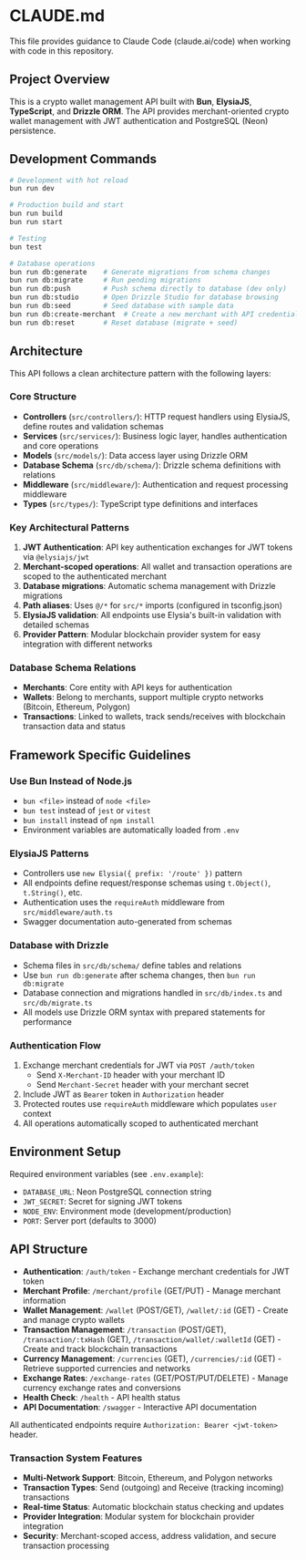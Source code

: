 # CLAUDE.md

This file provides guidance to Claude Code (claude.ai/code) when working with code in this repository.

## Project Overview

This is a crypto wallet management API built with **Bun**, **ElysiaJS**, **TypeScript**, and **Drizzle ORM**. The API provides merchant-oriented crypto wallet management with JWT authentication and PostgreSQL (Neon) persistence.

## Development Commands

```bash
# Development with hot reload
bun run dev

# Production build and start
bun run build
bun run start

# Testing
bun test

# Database operations
bun run db:generate    # Generate migrations from schema changes
bun run db:migrate     # Run pending migrations
bun run db:push        # Push schema directly to database (dev only)
bun run db:studio      # Open Drizzle Studio for database browsing
bun run db:seed        # Seed database with sample data
bun run db:create-merchant  # Create a new merchant with API credentials
bun run db:reset       # Reset database (migrate + seed)
```

## Architecture

This API follows a clean architecture pattern with the following layers:

### Core Structure
- **Controllers** (`src/controllers/`): HTTP request handlers using ElysiaJS, define routes and validation schemas
- **Services** (`src/services/`): Business logic layer, handles authentication and core operations
- **Models** (`src/models/`): Data access layer using Drizzle ORM
- **Database Schema** (`src/db/schema/`): Drizzle schema definitions with relations
- **Middleware** (`src/middleware/`): Authentication and request processing middleware
- **Types** (`src/types/`): TypeScript type definitions and interfaces

### Key Architectural Patterns

1. **JWT Authentication**: API key authentication exchanges for JWT tokens via `@elysiajs/jwt`
2. **Merchant-scoped operations**: All wallet and transaction operations are scoped to the authenticated merchant
3. **Database migrations**: Automatic schema management with Drizzle migrations
4. **Path aliases**: Uses `@/*` for `src/*` imports (configured in tsconfig.json)
5. **ElysiaJS validation**: All endpoints use Elysia's built-in validation with detailed schemas
6. **Provider Pattern**: Modular blockchain provider system for easy integration with different networks

### Database Schema Relations
- **Merchants**: Core entity with API keys for authentication
- **Wallets**: Belong to merchants, support multiple crypto networks (Bitcoin, Ethereum, Polygon)
- **Transactions**: Linked to wallets, track sends/receives with blockchain transaction data and status

## Framework Specific Guidelines

### Use Bun Instead of Node.js
- `bun <file>` instead of `node <file>`
- `bun test` instead of `jest` or `vitest`
- `bun install` instead of `npm install`
- Environment variables are automatically loaded from `.env`

### ElysiaJS Patterns
- Controllers use `new Elysia({ prefix: '/route' })` pattern
- All endpoints define request/response schemas using `t.Object()`, `t.String()`, etc.
- Authentication uses the `requireAuth` middleware from `src/middleware/auth.ts`
- Swagger documentation auto-generated from schemas

### Database with Drizzle
- Schema files in `src/db/schema/` define tables and relations
- Use `bun run db:generate` after schema changes, then `bun run db:migrate`
- Database connection and migrations handled in `src/db/index.ts` and `src/db/migrate.ts`
- All models use Drizzle ORM syntax with prepared statements for performance

### Authentication Flow
1. Exchange merchant credentials for JWT via `POST /auth/token`
   - Send `X-Merchant-ID` header with your merchant ID
   - Send `Merchant-Secret` header with your merchant secret
2. Include JWT as `Bearer` token in `Authorization` header
3. Protected routes use `requireAuth` middleware which populates `user` context
4. All operations automatically scoped to authenticated merchant

## Environment Setup

Required environment variables (see `.env.example`):
- `DATABASE_URL`: Neon PostgreSQL connection string
- `JWT_SECRET`: Secret for signing JWT tokens
- `NODE_ENV`: Environment mode (development/production)
- `PORT`: Server port (defaults to 3000)

## API Structure

- **Authentication**: `/auth/token` - Exchange merchant credentials for JWT token
- **Merchant Profile**: `/merchant/profile` (GET/PUT) - Manage merchant information
- **Wallet Management**: `/wallet` (POST/GET), `/wallet/:id` (GET) - Create and manage crypto wallets
- **Transaction Management**: `/transaction` (POST/GET), `/transaction/:txHash` (GET), `/transaction/wallet/:walletId` (GET) - Create and track blockchain transactions
- **Currency Management**: `/currencies` (GET), `/currencies/:id` (GET) - Retrieve supported currencies and networks
- **Exchange Rates**: `/exchange-rates` (GET/POST/PUT/DELETE) - Manage currency exchange rates and conversions
- **Health Check**: `/health` - API health status
- **API Documentation**: `/swagger` - Interactive API documentation

All authenticated endpoints require `Authorization: Bearer <jwt-token>` header.

### Transaction System Features

- **Multi-Network Support**: Bitcoin, Ethereum, and Polygon networks
- **Transaction Types**: Send (outgoing) and Receive (tracking incoming) transactions
- **Real-time Status**: Automatic blockchain status checking and updates
- **Provider Integration**: Modular system for blockchain provider integration
- **Security**: Merchant-scoped access, address validation, and secure transaction processing
